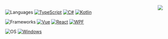 <!--
**the1812/the1812** is a ✨ _special_ ✨ repository because its `README.md` (this file) appears on your GitHub profile.

Here are some ideas to get you started:

- 🔭 I’m currently working on ...
- 🌱 I’m currently learning ...
- 👯 I’m looking to collaborate on ...
- 🤔 I’m looking for help with ...
- 💬 Ask me about ...
- 📫 How to reach me: ...
- 😄 Pronouns: ...
- ⚡ Fun fact: ...
-->

<span>

<a href="https://github.com/the1812/github-readme-stats">
  <picture>
    <source
      srcset="https://github-readme-stats.vercel.app/api?username=the1812&theme=nord&hide=contribs&show_icons=true&count_private=true&rank_icon=percentile&hide_border=true"
      media="(prefers-color-scheme: dark)"
    />
    <source
      srcset="https://github-readme-stats.vercel.app/api?username=the1812&theme=graywhite&hide=contribs&show_icons=true&count_private=true&rank_icon=percentile&hide_border=true"
      media="(prefers-color-scheme: light), (prefers-color-scheme: no-preference)"
    />
    <img align="right" src="https://github-readme-stats.vercel.app/api?username=the1812&theme=graywhite&hide=contribs&show_icons=true&count_private=true&rank_icon=percentile&hide_border=true" />
  </picture>
</a>

![Languages](https://img.shields.io/badge/Languages-grey?style=for-the-badge)
[![TypeScript](https://img.shields.io/badge/TypeScript-3178C6?style=for-the-badge&logo=typescript&logoColor=%23fff)](https://www.typescriptlang.org/)
[![C#](https://img.shields.io/badge/C%23-239120?style=for-the-badge&logo=sharp&logoColor=%23fff)](https://dotnet.microsoft.com/en-us/languages/csharp)
[![Kotlin](https://img.shields.io/badge/Kotlin-7F52FF?style=for-the-badge&logo=kotlin&logoColor=%23fff)](https://kotlinlang.org/)

![Frameworks](https://img.shields.io/badge/Frameworks-grey?style=for-the-badge)
[![Vue](https://img.shields.io/badge/Vue-4FC08D?style=for-the-badge&logo=vue.js&logoColor=%23fff)](https://vuejs.org/)
[![React](https://img.shields.io/badge/React-087ea4?style=for-the-badge&logo=react&logoColor=%23fff)](https://react.dev/)
[![WPF](https://img.shields.io/badge/WPF-0078D6?style=for-the-badge&logo=windowsxp&logoColor=%23fff)](https://learn.microsoft.com/en-us/dotnet/desktop/wpf/?view=netframeworkdesktop-4.8)

![OS](https://img.shields.io/badge/OS-grey?style=for-the-badge)
[![Windows](https://img.shields.io/badge/Windows-0078D4?style=for-the-badge&logo=windows10&logoColor=%23fff)](https://www.microsoft.com/software-download/windows10)

</span>
